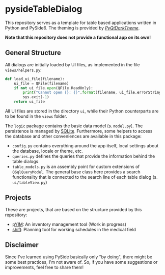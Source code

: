 # pysideTableDialog

This repository serves as a template for table based applications written in
Python and PySide6. The theming is provided
by _[PyQtDarkTheme](https://github.com/5yutan5/PyQtDarkTheme)_.

**Note that this repository does not provide a functional app on its own!**

## General Structure

All dialogs are initially loaded by UI files, as implemented in the file
`views/helpers.py`:

```python
def load_ui_file(filename):
    ui_file = QFile(filename)
    if not ui_file.open(QFile.ReadOnly):
        print("Cannot open {}: {}".format(filename, ui_file.errorString()))
        sys.exit(-1)
    return ui_file
```

All UI files are stored in the directory `ui`, while their Python
counterparts are to be found in the `views` folder.

The `logic` package contains the basic data model (s. `model.py`). The
persistence is managed by [SQLite](https://www.sqlite.org/index.html).
Furthermore, some helpers to access the database and other conveniences are
available in this package:

* `config.py` contains everything around the app itself, local settings
  about the database, locale or theme, etc.
* `queries.py` defines the queries that provide the information behind the
  table dialogs
* `table_models.py` is an assembly point for custom extensions
  of `QSqlQueryModel`. The general base class here provides a search 
  functionality that is connected to the search line of each table dialog (s.
  `ui/tableView.py`)

## Projects

These are projects, that are based on the structure provided by this repository:

* [pYIM](https://github.com/olk90/pyIM): An inventory management tool (Work
  in progress)
* [shift](https://github.com/olk90/shift): Planning tool for working schedules
  in the medical field

## Disclaimer

Since I've learned using PySide basically only "by doing", there might be
some best practices, I'm not aware of. So, if you have some suggestions or
improvements, feel free to share them!
